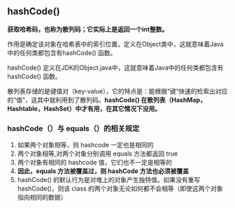 ## hashCode() 

**获取哈希码，也称为散列码；它实际上是返回一个int整数。**

作用是确定该对象在哈希表中的索引位置，定义在Object类中，这就意味着Java中的任何类都包含有hashCode() 函数。

hashCode() 定义在JDK的Object.java中，这就意味着Java中的任何类都包含有hashCode() 函数。



散列表存储的是键值对（key-value），它的特点是：能根据“键”快速的检索出对应的“值”，这其中就利用到了散列码。**hashCode() 在散列表（HashMap，Hashtable，HashSet）中才有用，在其它情况下没用。**



### hashCode（）与 equals（）的相关规定

1. 如果两个对象相等，则 hashcode 一定也是相同的
2. 两个对象相等,对两个对象分别调用 equals 方法都返回 true
3. 两个对象有相同的 hashcode 值，它们也不一定是相等的
4. **因此，equals 方法被覆盖过，则 hashCode 方法也必须被覆盖**
5. hashCode() 的默认行为是对堆上的对象产生独特值。如果没有重写 hashCode()，则该 class 的两个对象无论如何都不会相等（即使这两个对象指向相同的数据）